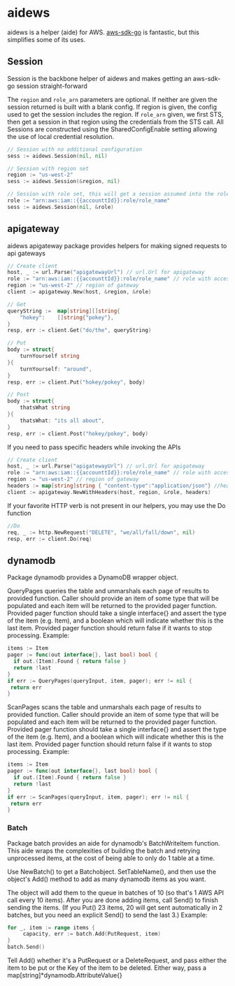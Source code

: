aidews
======

aidews is a helper (aide) for AWS. [aws-sdk-go](https://github.com/aws/aws-sdk-go) is fantastic, but this simplifies some of its uses.

## Session
Session is the backbone helper of aidews and makes getting an aws-sdk-go session straight-forward

The `region` and `role_arn` parameters are optional. If neither are given the
session returned is built with a blank config. If region is given, the config
used to get the session includes the region. If `role_arn` given, we first STS,
then get a session in that region using the credentials from the STS call.
All Sessions are constructed using the SharedConfigEnable setting allowing
the use of local credential resolution.


``` go
// Session with no additional configuration
sess := aidews.Session(nil, nil)
```

``` go
// Session with region set
region := "us-west-2"
sess := aidews.Session(&region, nil)
```


``` go
// Session with role set, this will get a session assumed into the role passed in
role := "arn:aws:iam::{{accounttId}}:role/role_name"
sess := aidews.Session(nil, &role)
```

## apigateway
aidews apigateway package provides helpers for making signed requests to api gateways

``` go
// Create client
host, _ := url.Parse("apigatewayUrl") // url.Url for apigateway
role := "arn:aws:iam::{{accounttId}}:role/role_name" // role with access to execute api
region := "us-west-2" // region of gateway
client := apigateway.New(host, &region, &role)

// Get
queryString :=  map[string][]string{
	"hokey":    []string{"pokey"},
}
resp, err := client.Get("do/the", queryString)

// Put
body := struct{
    turnYourself string
}{
    turnYourself: "around",
}
resp, err := client.Put("hokey/pokey", body)

// Post
body := struct{
    thatsWhat string
}{
    thatsWhat: "its all about",
}
resp, err := client.Post("hokey/pokey", body)
```

If you need to pass specific headers while invoking the APIs

``` go
// Create client
host, _ := url.Parse("apigatewayUrl") // url.Url for apigateway
role := "arn:aws:iam::{{accounttId}}:role/role_name" // role with access to execute api
region := "us-west-2" // region of gateway
headers := map[string]string { "content-type":"application/json"} //headers to be passed
client := apigateway.NewWithHeaders(host, region, &role, headers)
```

If your favorite HTTP verb is not present in our helpers, you may use the Do function

``` go
//Do
req, _ := http.NewRequest("DELETE", "we/all/fall/down", nil)
resp, err := client.Do(req)
```

## dynamodb

Package dynamodb provides a DynamoDB wrapper object.

QueryPages queries the table and unmarshals each page of results to provided function.
Caller should provide an item of some type that will be populated and each item will be
returned to the provided pager function.
Provided pager function should take a single interface{} and assert the type of the item (e.g. Item),
and a boolean which will indicate whether this is the last item.
Provided pager function should return false if it wants to stop processing.
Example:

```go
items := Item
pager := func(out interface{}, last bool) bool {
  if out.(Item).Found { return false }
  return !last
}
if err := QueryPages(queryInput, item, pager); err != nil {
 return err
}
```

ScanPages scans the table and unmarshals each page of results to provided function.
Caller should provide an item of some type that will be populated and each item will be
returned to the provided pager function.
Provided pager function should take a single interface{} and assert the type of the item (e.g. Item),
and a boolean which will indicate whether this is the last item.
Provided pager function should return false if it wants to stop processing.
Example:

```go
items := Item
pager := func(out interface{}, last bool) bool {
  if out.(Item).Found { return false }
  return !last
}
if err := ScanPages(queryInput, item, pager); err != nil {
 return err
}
```

### Batch

Package batch provides an aide for dynamodb's BatchWriteItem function.
This aide wraps the complexities of building the batch and retrying unprocessed items,
at the cost of being able to only do 1 table at a time.

Use NewBatch() to get a Batchobject. SetTableName(), and then
use the object's Add() method to add as many dynamodb items as you want.

The object will add them to the queue in batches of 10 (so that's 1 AWS API call every 10 items).
After you are done adding items, call Send() to finish sending the items. (If you Put() 23 items,
20 will get sent automatically in 2 batches, but you need an explicit Send() to send the last 3.)
Example:

```go
for _, item := range items {
	 capacity, err := batch.Add(PutRequest, item)
}
batch.Send()
```

Tell Add() whether it's a PutRequest or a DeleteRequest, and pass either the item to be put
or the Key of the item to be deleted. Either way, pass a map[string]*dynamodb.AttributeValue{}
